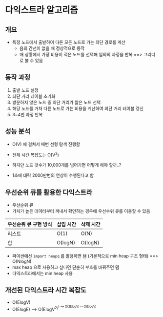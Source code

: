 # 다익스트라 알고리즘

## 개요
* 특정 노드에서 출발하여 다른 모든 노드로 가는 최단 경로를 계산
  * 음의 간선이 없을 때 정상적으로 동작
  * 매 상황에서 가장 비용이 적은 노드를 선택해 임의의 과정을 반복 ==> 그리디로 볼 수 있음

## 동작 과정
1. 출발 노드 설정
2. 최단 거리 테이블 초기화
3. 방문하지 않은 노드 중 최단 거리가 짧은 노드 선택
4. 해당 노드를 거처 다른 노드로 가는 비용을 계산하여 최단 거리 테이블 갱신
5. 3~4번 과정 반복

## 성능 분석
* O(V) 에 걸쳐서 매번 선형 탐색 진행함
* 전체 시간 복잡도는 O(V<sup>2</sup>)
 * 하지만 노드 갯수가 10,000개를 넘어가면 어떻게 해야 할까..?

* 1초에 대략 2000만번의 연상이 수행된다고 함

## 우선순위 큐를 활용한 다익스트라
* 우선순위 큐
 * 가치가 높은 데이터부터 꺼내서 확인하는 경우에 우선수위 큐를 이용할 수 있음

|우선순위 큐 구현 방식|삽입 시간|삭제 시간|
|--|--|--|
|리스트|O(1)|O(N)|
|힙|O(logN)|O(logN)|

* 파이썬에선 `import heapq` 를 활용하면 됌 (기본적으로 min heap 구조 형태) ==> O(NlogN)
 * max heap 으로 사용하고 싶다면 단순히 부호를 바꿔주면 됌
 * 다익스트라에서는 min heap 사용

## 개선된 다익스트라 시간 복잡도
* O(ElogV)
* O(ElogE) --> O(ElogV<sup>2/<sup>) --> O(2ElogV) -- O(ElogV)
